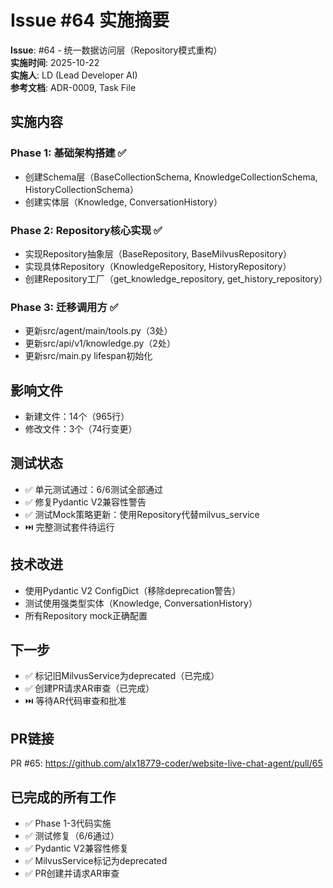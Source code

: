# Issue #64 实施摘要

**Issue**: #64 - 统一数据访问层（Repository模式重构）  
**实施时间**: 2025-10-22  
**实施人**: LD (Lead Developer AI)  
**参考文档**: ADR-0009, Task File

## 实施内容

### Phase 1: 基础架构搭建 ✅
- 创建Schema层（BaseCollectionSchema, KnowledgeCollectionSchema, HistoryCollectionSchema）
- 创建实体层（Knowledge, ConversationHistory）

### Phase 2: Repository核心实现 ✅
- 实现Repository抽象层（BaseRepository, BaseMilvusRepository）
- 实现具体Repository（KnowledgeRepository, HistoryRepository）
- 创建Repository工厂（get_knowledge_repository, get_history_repository）

### Phase 3: 迁移调用方 ✅
- 更新src/agent/main/tools.py（3处）
- 更新src/api/v1/knowledge.py（2处）
- 更新src/main.py lifespan初始化

## 影响文件
- 新建文件：14个（965行）
- 修改文件：3个（74行变更）

## 测试状态
- ✅ 单元测试通过：6/6测试全部通过
- ✅ 修复Pydantic V2兼容性警告
- ✅ 测试Mock策略更新：使用Repository代替milvus_service
- ⏭️ 完整测试套件待运行

## 技术改进
- 使用Pydantic V2 ConfigDict（移除deprecation警告）
- 测试使用强类型实体（Knowledge, ConversationHistory）
- 所有Repository mock正确配置

## 下一步
- ✅ 标记旧MilvusService为deprecated（已完成）
- ✅ 创建PR请求AR审查（已完成）
- ⏭️ 等待AR代码审查和批准

## PR链接
PR #65: https://github.com/alx18779-coder/website-live-chat-agent/pull/65

## 已完成的所有工作
- ✅ Phase 1-3代码实施
- ✅ 测试修复（6/6通过）
- ✅ Pydantic V2兼容性修复
- ✅ MilvusService标记为deprecated
- ✅ PR创建并请求AR审查

